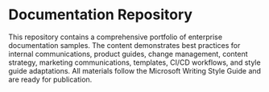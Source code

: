 # Documentation Repository

This repository contains a comprehensive portfolio of enterprise documentation samples. The content demonstrates best practices for internal communications, product guides, change management, content strategy, marketing communications, templates, CI/CD workflows, and style guide adaptations. All materials follow the Microsoft Writing Style Guide and are ready for publication.
